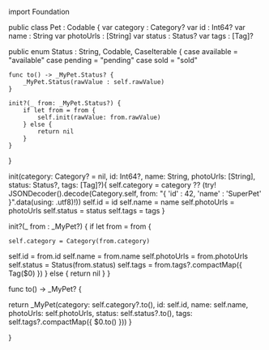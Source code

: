 import Foundation


public class Pet  : Codable {
var category : Category?
var id : Int64?
var name : String
var photoUrls : [String]
var status : Status?
var tags : [Tag]?

public enum Status : String, Codable, CaseIterable {
    case available = "available"
case pending = "pending"
case sold = "sold"

    func to() -> _MyPet.Status? {
        _MyPet.Status(rawValue : self.rawValue)
    }

    init?(_ from: _MyPet.Status?) {
        if let from = from {
            self.init(rawValue: from.rawValue)
        } else {
            return nil
        }
    }

}

init(category: Category? = nil, id: Int64?, name: String, photoUrls: [String], status: Status?, tags: [Tag]?){
self.category = category ?? (try! JSONDecoder().decode(Category.self, from: "{ 'id' : 42, 'name' : 'SuperPet' }".data(using: .utf8)!))
self.id = id
self.name = name
self.photoUrls = photoUrls
self.status = status
self.tags = tags
}

init?(_ from : _MyPet?) {
    if let from = from {

    self.category = Category(from.category)
self.id = from.id
self.name = from.name
self.photoUrls = from.photoUrls
self.status = Status(from.status)
self.tags = from.tags?.compactMap({ Tag($0) })
    } else {
    return nil
    }
}

func to() -> _MyPet? {

return _MyPet(category: self.category?.to(), id: self.id, name: self.name, photoUrls: self.photoUrls, status: self.status?.to(), tags: self.tags?.compactMap({ $0.to() }))
}

}
